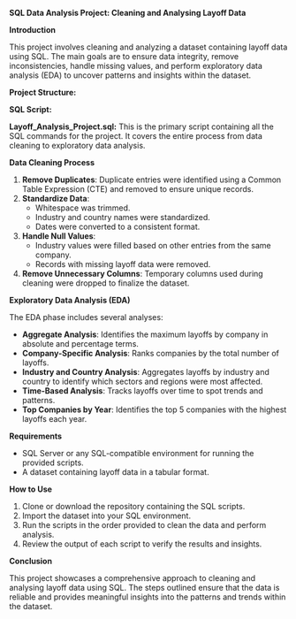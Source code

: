 **SQL Data Analysis Project: Cleaning and Analysing Layoff Data**

**Introduction**

This project involves cleaning and analyzing a dataset containing layoff data using SQL. The main goals are to ensure data integrity, remove inconsistencies, handle missing values, and perform exploratory data analysis (EDA) to uncover patterns and insights within the dataset.

**Project Structure:**

**SQL Script:**

**Layoff_Analysis_Project.sql:** This is the primary script containing all the SQL commands for the project. It covers the entire process from data cleaning to exploratory data analysis.

**Data Cleaning Process**

1. **Remove Duplicates**: Duplicate entries were identified using a Common Table Expression (CTE) and removed to ensure unique records.
2. **Standardize Data**:
    - Whitespace was trimmed.
    - Industry and country names were standardized.
    - Dates were converted to a consistent format.
3. **Handle Null Values**:
    - Industry values were filled based on other entries from the same company.
    - Records with missing layoff data were removed.
4. **Remove Unnecessary Columns**: Temporary columns used during cleaning were dropped to finalize the dataset.

**Exploratory Data Analysis (EDA)**

The EDA phase includes several analyses:

- **Aggregate Analysis**: Identifies the maximum layoffs by company in absolute and percentage terms.
- **Company-Specific Analysis**: Ranks companies by the total number of layoffs.
- **Industry and Country Analysis**: Aggregates layoffs by industry and country to identify which sectors and regions were most affected.
- **Time-Based Analysis**: Tracks layoffs over time to spot trends and patterns.
- **Top Companies by Year**: Identifies the top 5 companies with the highest layoffs each year.

**Requirements**

- SQL Server or any SQL-compatible environment for running the provided scripts.
- A dataset containing layoff data in a tabular format.

**How to Use**

1. Clone or download the repository containing the SQL scripts.
2. Import the dataset into your SQL environment.
3. Run the scripts in the order provided to clean the data and perform analysis.
4. Review the output of each script to verify the results and insights.

**Conclusion**

This project showcases a comprehensive approach to cleaning and analysing layoff data using SQL. The steps outlined ensure that the data is reliable and provides meaningful insights into the patterns and trends within the dataset.
